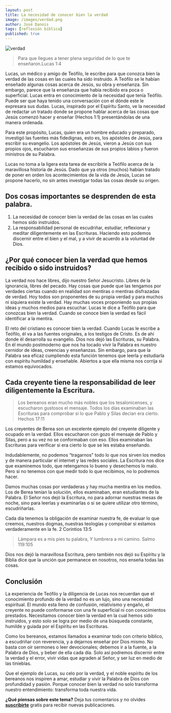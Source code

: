 ```yaml
---
layout: post
title: La necesidad de conocer bien la verdad
image: /images/verdad.png
author: José Danois
tags: [reflexión bíblica]
published: true
---
```

![verdad](/images/verdad.png)
>Para que llegues a tener plena seguridad de lo que te enseñaron.Lucas 1:4

Lucas, un médico y amigo de Teófilo, le escribe para que conozca bien la verdad de las cosas en las cuales ha sido instruido. A Teófilo se le habían enseñado algunas cosas acerca de Jesús, su obra y enseñanza. Sin embargo, parece que la enseñanza que había recibido era poca o superficial. Lucas entra en conocimiento de la necesidad que tenía Teófilo. Puede ser que haya tenido una conversación con el dónde este le expresara sus dudas. Lucas, inspirado por el Espíritu Santo, ve la necesidad de redactar un tratado donde se propone hablar acerca de las cosas que Jesús comenzó hacer y enseñar (Hechos 1:1) presentándolas de una manera ordenada.

Para este propósito, Lucas, quien era un hombre educado y preparado, investigó las fuentes más fidedignas, esto es, los apóstoles de Jesús, para escribir su evangelio. Los apóstoles de Jesús, vieron a Jesús con sus propios ojos, escucharon sus enseñanzas de sus propios labios y fueron ministros de su Palabra.

Lucas no toma a la ligera esta tarea de escribirle a Teófilo acerca de la maravillosa historia de Jesús. Dado que ya otros (muchos) habían tratado de poner en orden los acontecimientos de la vida de Jesús, Lucas se propone hacerlo, no sin antes investigar todas las cosas desde su origen.

## Dos cosas importantes se desprenden de esta palabra.

1.  La necesidad de conocer bien la verdad de las cosas en las cuales hemos sido instruidos.
2.  La responsabilidad personal de escudriñar, estudiar, reflexionar y meditar diligentemente en las Escrituras. Haciendo esto podemos discernir entre el bien y el mal, y a vivir de acuerdo a la voluntad de Dios.

## ¿Por qué conocer bien la verdad que hemos recibido o sido instruidos?

La verdad nos hace libres, dijo nuestro Señor Jesucristo. Libres de la ignorancia, libres del pecado. Hay cosas que puede que las tengamos por verdades ciertas cuando en realidad son mentiras o mentiras disfrazadas de verdad. Hoy todos son proponentes de su propia verdad y para muchos ni siquiera existe la verdad. Hay muchas voces proponiendo sus propias ideas y muchos medios para escuchar. Lucas le dice a Teófilo para que conozcas bien la verdad. Cuando se conoce bien la verdad es fácil identificar a la mentira.

El reto del cristiano es conocer bien la verdad. Cuando Lucas le escribe a Teófilo, él va a las fuentes originales, a los testigos de Cristo. Es de ahí donde él desarrolla su evangelio. Dios nos dejó las Escrituras, su Palabra. En él mundo postmoderno que nos ha tocado vivir la Palabra es nuestro cernidor de ideas, creencias y enseñanzas. Sin embargo, para que la Palabra sea eficaz cumpliendo esta función tenemos que leerla y estudiarla con espíritu humildad y enseñable. Abiertos a que ella misma nos corrija si estamos equivocados.

## Cada creyente tiene la responsabilidad de leer diligentemente la Escritura.

> Los bereanos eran mucho más nobles que los tesalonicenses, y escucharon gustosos el mensaje. Todos los días examinaban las Escrituras para comprobar si lo que Pablo y Silas decían era cierto. Hechos 17:11

Los creyentes de Berea son un excelente ejemplo del creyente diligente y ocupado en la verdad. Ellos escucharon con gozo el mensaje de Pablo y Silas, pero a su vez no se conformaban con eso. Ellos examinaban las Escrituras para verificar si era cierto lo que se les estaba enseñando.

Indudablemente, no podemos “tragarnos” todo lo que nos sirven los medios y de manera particular el internet y las redes sociales. La Escritura nos dice que examinemos todo, que retengamos lo bueno y desechemos lo malo. Pero si no tenemos con que medir todo lo que recibimos, no lo podremos hacer.

Damos muchas cosas por verdaderas y hay mucha mentira en los medios. Los de Berea tenían la solución, ellos examinaban, eran estudiantes de la Palabra. El Señor nos dejó la Escritura, no para adornar nuestras mesas de noche, sino para leerlas y examinarlas o si se quiere utilizar otro término, escudriñarlas.

Cada día tenemos la obligación de examinar nuestra fe, de evaluar lo que creemos, nuestros dogmas, nuestras teologías y comprobar si estamos verdaderamente en la fe. 2 Corintios 13:5

> Lámpara es a mis pies tu palabra, Y lumbrera a mi camino. Salmo 119:105

Dios nos dejó la maravillosa Escritura, pero también nos dejó su Espíritu y la Biblia dice que la unción que permanece en nosotros, nos enseña todas las cosas.

## Conclusión

La experiencia de Teófilo y la diligencia de Lucas nos recuerdan que el conocimiento profundo de la verdad no es un lujo, sino una necesidad espiritual. El mundo esta lleno de confusión, relativismo y engaño, el creyente no puede conformarse con una fe superficial ni con conocimientos prestados. Necesitamos conocer bien la verdad en la cual hemos sido instruidos, y esto solo se logra por medio de una búsqueda constante, humilde y guiada por el Espíritu en las Escrituras.

Como los bereanos, estamos llamados a examinar todo con criterio bíblico, a escudriñar con reverencia, y a dejarnos enseñar por Dios mismo. No basta con oír sermones o leer devocionales; debemos ir a la fuente, a la Palabra de Dios, y beber de ella cada día. Solo así podremos discernir entre la verdad y el error, vivir vidas que agraden al Señor, y ser luz en medio de las tinieblas.

Que el ejemplo de Lucas, su celo por la verdad, y el noble espíritu de los bereanos nos inspiren a amar, estudiar y vivir la Palabra de Dios con profundidad y pasión. Porque conocer bien la verdad no solo transforma nuestro entendimiento: transforma toda nuestra vida.

**¿Qué piensas sobre este tema?** Deja tus comentarios y no olvides **[suscribirte](https://www.feedio.co/@jdanois)** gratis para recibir nuevas publicaciones.
<!--stackedit_data:
eyJoaXN0b3J5IjpbLTE3NjcwOTI4OF19
-->